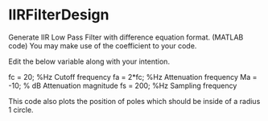 # IIRFilterDesign
Generate IIR Low Pass Filter with difference equation format. (MATLAB code)
You may make use of the coefficient to your code.

Edit the below variable along with your intention.

fc = 20;  %Hz Cutoff frequency
fa = 2*fc;  %Hz Attenuation frequency
Ma = -10;    % dB Attenuation magnitude
fs = 200;    %Hz Sampling frequency

This code also plots the position of poles which should be inside of a radius 1 circle.

